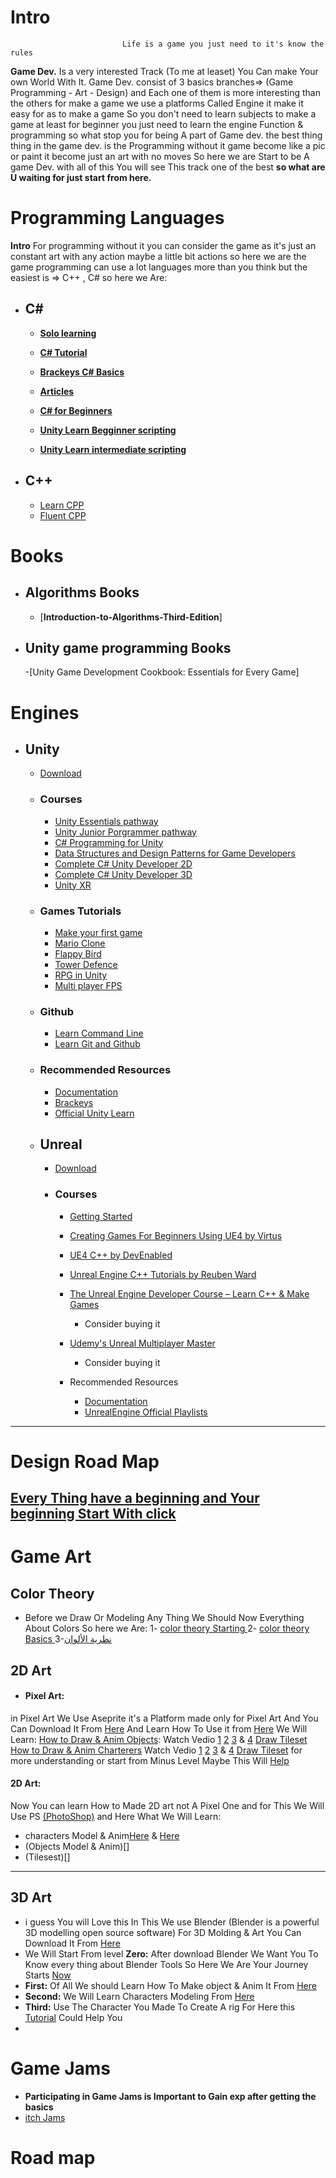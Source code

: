 # **Intro**
                             Life is a game you just need to it's know the rules
  
**Game Dev.** Is a very interested Track (To me at leaset) You Can make Your own World With It. Game Dev. consist of 3 basics 
branches=> (Game Programming - Art - Design) and Each one of them is more interesting than the others for make a game we use 
a platforms Called Engine it make it easy for as to make a game So you don't need to learn subjects to make a game at least
for beginner you just need to learn the engine Function & programming so what stop you for being A part of Game dev. the best 
thing  thing in the game dev. is the Programming without it game become like a pic or paint it become just an art with no moves
So here we are Start to be A game Dev. with all of this You will see This track one of the best
                                     **so what are U waiting for just start from here.**


# Programming Languages
**Intro**
For programming without it you can consider the game as it's just an constant art with any action maybe a little bit actions
so here we are the game programming can use a lot languages more than you think but the easiest is => C++ , C# so here we Are:
 - ## C#
     - [**Solo learning**](https://www.sololearn.com/learn/courses/c-sharp-introduction/lesson/1987937027?p=1)
     - [**C# Tutorial**](https://csharp-video-tutorials.blogspot.com/p/free-c-video-tutorial-for-beginners.html)
     - [**Brackeys C# Basics**](https://www.youtube.com/watch?v=pSiIHe2uZ2w&list=PLPV2KyIb3jR6ZkG8gZwJYSjnXxmfPAl51)
     - [**Articles**](https://www.tutorialspoint.com/csharp/)
        
      - [**C# for Beginners**](https://www.youtube.com/watch?v=gfkTfcpWqAY&list=PLTjRvDozrdlz3_FPXwb6lX_HoGXa09Yef)
      - [**Unity Learn Begginner scripting**](https://learn.unity.com/course/beginner-scripting)
      - [**Unity Learn intermediate scripting**](https://learn.unity.com/project/intermediate-gameplay-scripting)
      
        
 - ## C++ 
     -  [Learn CPP](https://www.learncpp.com)
     -  [Fluent CPP](https://www.fluentcpp.com/dailycpp/)
 # Books
  - ## Algorithms Books
      - [**Introduction-to-Algorithms-Third-Edition**]
       
 - ## Unity game programming Books
      -[Unity Game Development Cookbook: Essentials for Every Game]

# Engines
 -  ## Unity 
     - [Download](https://store.unity.com/download)
     - ### Courses
       - [Unity Essentials pathway](https://learn.unity.com/pathway/unity-essentials)
       - [Unity Junior Porgrammer pathway](https://learn.unity.com/pathway/junior-programmer)
       - [C# Programming for Unity](https://www.coursera.org/specializations/programming-unity-game-development) 
       - [Data Structures and Design Patterns for Game Developers](https://www.coursera.org/learn/data-structures-design-patterns?)
       - [Complete C# Unity Developer 2D](https://www.udemy.com/course/unitycourse/)
       - [Complete C# Unity Developer 3D](https://www.udemy.com/course/unitycourse2/)
       - [Unity XR](https://www.coursera.org/specializations/unity-xr)
     - ### Games Tutorials
       - [Make your first game](http://bit.ly/HTMAVG)
       - [Mario Clone](https://youtube.com/playlist?list=PLiRrp7UEG13Zsh4-Ir54fFoF7ATm540SL)
       - [Flappy Bird](https://bit.ly/2Mvuedk)
       - [Tower Defence](https://www.youtube.com/playlist?list=PLPV2KyIb3jR4u5jX8za5iU1cqnQPmbzG0)
       - [RPG in Unity](https://www.youtube.com/watch?v=nu5nyrB9U_o&list=PLPV2KyIb3jR4KLGCCAciWQ5qHudKtYeP7)
       - [Multi player FPS](https://www.youtube.com/watch?v=UK57qdq_lak&list=PLPV2KyIb3jR5PhGqsO7G4PsbEC_Al-kPZ)
      - ### Github
           - [Learn Command Line](https://www.youtube.com/playlist?list=PLDoPjvoNmBAxzNO8ixW83Sf8FnLy_MkUT)
           - [Learn Git and Github](https://www.youtube.com/playlist?list=PLDoPjvoNmBAw4eOj58MZPakHjaO3frVMF)
     - ### Recommended Resources
         - [Documentation](https://docs.unity3d.com/Manual/index.html)
         - [Brackeys](https://www.youtube.com/user/Brackeys/playlists)
         - [Official Unity Learn](https://learn.unity.com/)


     - ## Unreal
         - [Download](https://www.unrealengine.com/en-US/download)
         - ### Courses
             - [Getting Started](https://www.raywenderlich.com/771-unreal-engine-4-tutorial-for-beginners-getting-started)
             - [Creating Games For Beginners Using UE4 by Virtus](https://www.youtube.com/playlist?list=PLL0cLF8gjBpqDdMoeid6Vl5roMl6xJQGC)
             - [UE4 C++ by DevEnabled](https://www.youtube.com/playlist?list=PL9z3tc0RL6Z4JJS__Bge8O2mLwKUaG1eU)
             - [Unreal Engine C++ Tutorials by Reuben Ward](https://www.youtube.com/playlist?list=PL3gCaTLUSAUsHG2BzsAs-HIeP08DyWtHh)
             - [The Unreal Engine Developer Course – Learn C++ & Make Games](https://ftuforum.com/the-unreal-engine-developer-course-learn-c-make-games-4/)
                 - Consider buying it
             - [Udemy's Unreal Multiplayer Master](https://www.udemy.com/course/unrealmultiplayer/)
                 - Consider buying it

             - Recommended Resources
                 - [Documentation](https://docs.unrealengine.com/en-US/index.html)
                 - [UnrealEngine Official Playlists](https://www.youtube.com/user/UnrealDevelopmentKit/search?query=tutorial)
---
# Design Road Map
[Every Thing have a beginning and Your beginning Start With click](https://github.com/Mohamed-Aqeel/Game-Design-Roadmap.git)
---
# Game Art
## Color Theory
* Before we Draw Or Modeling Any Thing We Should Now Everything About Colors So here we Are: 
1- [color theory Starting ](https://youtu.be/NBg3GjrcMF4?si=dm0HkYGOj8PDecUF)
2- [color theory Basics ](https://youtu.be/YeI6Wqn4I78?si=MszkrsgBNF4eRkuf)
3-[نظرية الألوان](https://youtu.be/BMIa1LyWPAo?si=8lHR1Zq3j8YbifKb)
## 2D Art 
* #### Pixel Art:
in Pixel Art We Use Aseprite it's a Platform made only for Pixel Art And You Can Download It From [Here](https://getintopc.com/softwares/graphic-design/aseprite-free-download/?id=000436253866) And Learn How To Use it from [Here](https://www.youtube.com/playlist?list=PLR3Ra9cf8aV2Zl8LIqT93rsgnpkSvmevk)
 We  Will Learn:
[How to Draw & Anim Objects](https://youtube.com/playlist?list=PLR3Ra9cf8aV06i2jKmgKvcYVHI86-4K_b): 
Watch Vedio [1](https://www.youtube.com/watch?v=cWKhytYUGTg&list=PLR3Ra9cf8aV06i2jKmgKvcYVHI86-4K_b&index=1&t=362s&pp=iAQB) [2](https://www.youtube.com/watch?v=UN-m3o9V7kk&list=PLR3Ra9cf8aV06i2jKmgKvcYVHI86-4K_b&index=2&t=367s&pp=iAQB) [3](https://www.youtube.com/watch?v=N4Z4MdZ1KWY&list=PLR3Ra9cf8aV06i2jKmgKvcYVHI86-4K_b&index=3&t=616s&pp=iAQB) & [4](https://www.youtube.com/watch?v=gW1G_FLsuEs&list=PLR3Ra9cf8aV06i2jKmgKvcYVHI86-4K_b&index=5&t=242s&pp=iAQB)
[Draw Tileset](https://www.youtube.com/watch?v=btnH0x7_1g8&list=PLR3Ra9cf8aV06i2jKmgKvcYVHI86-4K_b&index=10&t=173s&ab_channel=MortMort)
[How to Draw & Anim Charterers](https://youtube.com/playlist?list=PLR3Ra9cf8aV06i2jKmgKvcYVHI86-4K_b) Watch Vedio [1](https://www.youtube.com/watch?v=cWKhytYUGTg&list=PLR3Ra9cf8aV06i2jKmgKvcYVHI86-4K_b&index=1&t=362s&pp=iAQB) [2](https://www.youtube.com/watch?v=UN-m3o9V7kk&list=PLR3Ra9cf8aV06i2jKmgKvcYVHI86-4K_b&index=2&t=367s&pp=iAQB) [3](https://www.youtube.com/watch?v=N4Z4MdZ1KWY&list=PLR3Ra9cf8aV06i2jKmgKvcYVHI86-4K_b&index=3&t=616s&pp=iAQB) & [4](https://www.youtube.com/watch?v=gW1G_FLsuEs&list=PLR3Ra9cf8aV06i2jKmgKvcYVHI86-4K_b&index=5&t=242s&pp=iAQB)
[Draw Tileset](https://www.youtube.com/watch?v=btnH0x7_1g8&list=PLR3Ra9cf8aV06i2jKmgKvcYVHI86-4K_b&index=10&t=173s&ab_channel=MortMort)
for more understanding or start from Minus Level Maybe This Will [Help](https://www.youtube.com/playlist?list=PLLdxW--S_0h4dlWUpl-TzBp-ulqK3NiM_)
#### 2D Art:
Now You can learn How to Made 2D art not A Pixel One and for This We Will Use PS [(PhotoShop)](https://getintopc.com/softwares/graphic-design/adobe-photoshop-2023-free-download-1758627/?id=002109736857) and Here What We Will Learn:
* characters Model & Anim[Here](https://www.youtube.com/watch?v=mnJb5iwYAmg&ab_channel=Blackthornprod) & [Here](https://www.youtube.com/watch?v=rLdA4Amea7Y&ab_channel=Brackeys)
* (Objects Model & Anim)[]
* (Tilesest)[]
---
## 3D Art
* i guess You will Love this In This We use Blender (Blender is a powerful 3D modelling open source software) For 3D Molding & Art You Can Download It From [Here](https://www.blender.org/download/)
* We Will Start From level **Zero:** After download Blender We Want You To Know every thing about Blender Tools So Here We Are Your Journey Starts [Now](https://www.youtube.com/playlist?list=PLa1F2ddGya_-UvuAqHAksYnB0qL9yWDO6)
* **First:** Of All We should Learn How To Make object & Anim It From [Here](https://www.youtube.com/watch?v=cBlXIJAawyg&list=PL-BTVXXeho5SFUrYlj_nL8rHjOdmt_uLF)
* **Second:** We Will Learn Characters Modeling From [Here](https://www.youtube.com/watch?v=wTpSxsl7s_I&list=PL-BTVXXeho5TXgzvHUpjjWT4VLLMVWvVP)
* **Third:** Use The Character You Made To Create A rig For Here this [Tutorial](https://www.youtube.com/playlist?list=PL-BTVXXeho5SkaGIWkWlz2FNs9GDQ1m3w) Could Help You
* 
# Game Jams 
 - **Participating in Game Jams is Important to Gain exp after getting the basics**
 - [itch Jams](https://itch.io/jams) 

# **Road map**
